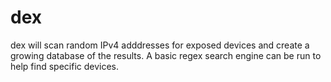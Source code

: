  # dex

dex will scan random IPv4 adddresses for exposed devices and create a growing database of the results. A basic regex search engine can be run to help find specific devices.
